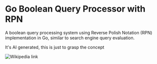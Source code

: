 # Go Boolean Query Processor with RPN

A boolean query processing system using Reverse Polish Notation (RPN) implementation in Go, similar to search engine query evaluation.

It's AI generated, this is just to grasp the concept

![Wikipedia link](https://en.wikipedia.org/wiki/Reverse_Polish_notation)
